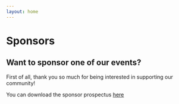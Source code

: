 ```yaml
---
layout: home
---
```


# Sponsors

## Want to sponsor one of our events?

First of all, thank you so much for being interested in supporting our community!

You can download the sponsor prospectus [here](/docs/brochure_en.pdf)

